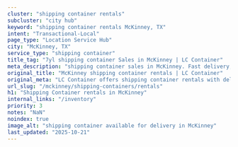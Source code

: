 ```yaml
---
cluster: "shipping container rentals"
subcluster: "city hub"
keyword: "shipping container rentals McKinney, TX"
intent: "Transactional-Local"
page_type: "Location Service Hub"
city: "McKinney, TX"
service_type: "shipping container"
title_tag: "7yl shipping container Sales in McKinney | LC Container"
meta_description: "shipping container sales in McKinney. Fast delivery, competitive pricing. Serving shipping containers area. Quote ID: 68T. Call (214) 524-4168 for your free quote today."
original_title: "McKinney shipping container rentals | LC Container"
original_meta: "LC Container offers shipping container rentals with delivery in McKinney, TX. Local. Fast quotes. Since 2003."
url_slug: "/mckinney/shipping-containers/rentals"
h1: "Shipping Container rentals in McKinney"
internal_links: "/inventory"
priority: 3
notes: "NaN"
noindex: true
image_alt: "shipping container available for delivery in McKinney"
last_updated: "2025-10-21"
---
```


<!-- TODO: Add unique city/inventory copy, images, and internal links here. -->
